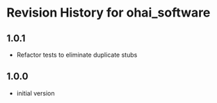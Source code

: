 # Revision History for ohai_software

## 1.0.1
* Refactor tests to eliminate duplicate stubs

## 1.0.0
* initial version
